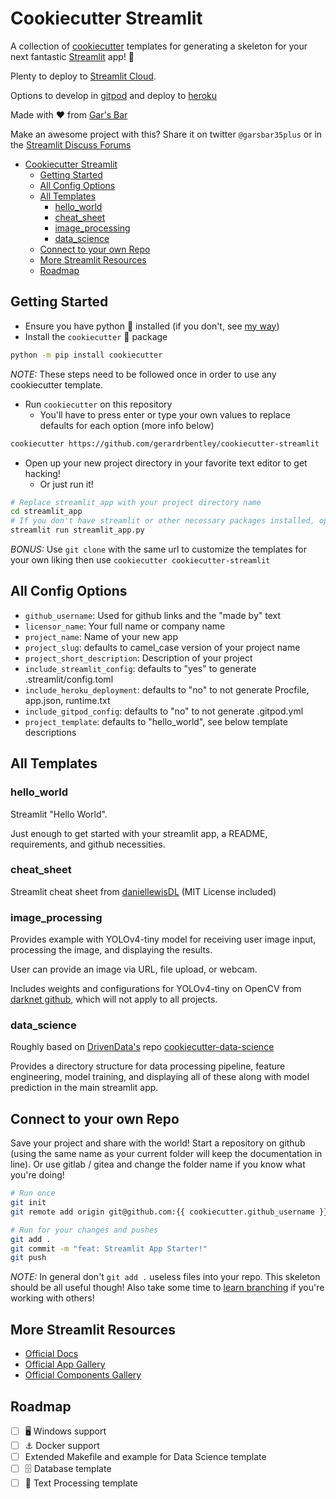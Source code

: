 # Cookiecutter Streamlit

A collection of [cookiecutter](https://cookiecutter.readthedocs.io/en/2.0.2/README.html) templates for generating a skeleton for your next fantastic [Streamlit](https://streamlit.io/) app! 🎈

Plenty to deploy to [Streamlit Cloud](https://streamlit.io/cloud).

Options to develop in [gitpod](https://www.gitpod.io/) and deploy to [heroku](https://www.heroku.com/)

Made with ❤️ from [Gar's Bar](https://tech.gerardbentley.com/)

Make an awesome project with this?
Share it on twitter `@garsbar35plus` or in the [Streamlit Discuss Forums](https://discuss.streamlit.io/)

- [Cookiecutter Streamlit](#cookiecutter-streamlit)
  - [Getting Started](#getting-started)
  - [All Config Options](#all-config-options)
  - [All Templates](#all-templates)
    - [hello_world](#hello_world)
    - [cheat_sheet](#cheat_sheet)
    - [image_processing](#image_processing)
    - [data_science](#data_science)
  - [Connect to your own Repo](#connect-to-your-own-repo)
  - [More Streamlit Resources](#more-streamlit-resources)
  - [Roadmap](#roadmap)

## Getting Started

- Ensure you have python 🐍 installed (if you don't, see [my way](https://tech.gerardbentley.com/python/beginner/2022/01/29/install-python.html))
- Install the `cookiecutter` 🍪 package

```sh
python -m pip install cookiecutter
```

*NOTE:* These steps need to be followed once in order to use any cookiecutter template.

- Run `cookiecutter` on this repository
  - You'll have to press enter or type your own values to replace defaults for each option (more info below)

```sh
cookiecutter https://github.com/gerardrbentley/cookiecutter-streamlit
```

- Open up your new project directory in your favorite text editor to get hacking!
  - Or just run it!

```sh
# Replace streamlit_app with your project directory name
cd streamlit_app
# If you don't have streamlit or other necessary packages installed, open your new README.md and get it installed!
streamlit run streamlit_app.py
```

*BONUS:* Use `git clone` with the same url to customize the templates for your own liking then use `cookiecutter cookiecutter-streamlit`

## All Config Options

- `github_username`: Used for github links and the "made by" text
- `licensor_name`: Your full name or company name
- `project_name`: Name of your new app
- `project_slug`: defaults to camel_case version of your project name
- `project_short_description`: Description of your project
- `include_streamlit_config`: defaults to "yes" to generate .streamlit/config.toml
- `include_heroku_deployment`: defaults to "no" to not generate Procfile, app.json, runtime.txt
- `include_gitpod_config`: defaults to "no" to not generate .gitpod.yml
- `project_template`: defaults to "hello_world", see below template descriptions

## All Templates

### hello_world

Streamlit "Hello World".

Just enough to get started with your streamlit app, a README, requirements, and github necessities.

### cheat_sheet

Streamlit cheat sheet from [daniellewisDL](https://github.com/daniellewisDL/streamlit-cheat-sheet) (MIT License included)

### image_processing

Provides example with YOLOv4-tiny model for receiving user image input, processing the image, and displaying the results.

User can provide an image via URL, file upload, or webcam.

Includes weights and configurations for YOLOv4-tiny on OpenCV from [darknet github](https://github.com/AlexeyAB/darknet), which will not apply to all projects.

### data_science

Roughly based on [DrivenData's](https://www.drivendata.org/competitions/) repo [cookiecutter-data-science](http://drivendata.github.io/cookiecutter-data-science/)

Provides a directory structure for data processing pipeline, feature engineering, model training, and displaying all of these along with model prediction in the main streamlit app.

## Connect to your own Repo

Save your project and share with the world!
Start a repository on github (using the same name as your current folder will keep the documentation in line).
Or use gitlab / gitea and change the folder name if you know what you're doing!

```sh
# Run once
git init
git remote add origin git@github.com:{{ cookiecutter.github_username }}/{{ cookiecutter.project_slug }}.git

# Run for your changes and pushes
git add .
git commit -m "feat: Streamlit App Starter!"
git push
```

*NOTE:* In general don't `git add .` useless files into your repo. This skeleton should be all useful though! Also take some time to [learn branching](https://docs.gitlab.com/ee/topics/gitlab_flow.html) if you're working with others!

## More Streamlit Resources

- [Official Docs](https://docs.streamlit.io/)
- [Official App Gallery](https://streamlit.io/gallery)
- [Official Components Gallery](https://streamlit.io/components)

## Roadmap

- [ ] 🖥 Windows support
- [ ] ⚓️ Docker support
- [ ] Extended Makefile and example for Data Science template
- [ ] 🗄 Database template
- [ ] 📓 Text Processing template
